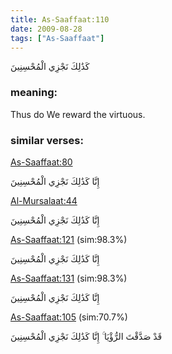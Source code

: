 ```yaml
---
title: As-Saaffaat:110
date: 2009-08-28
tags: ["As-Saaffaat"]
---
```

كَذَٰلِكَ نَجْزِي الْمُحْسِنِينَ
### meaning: 
Thus do We reward the virtuous.
### similar verses: 

[As-Saaffaat:80](/37/80)

إِنَّا كَذَٰلِكَ نَجْزِي الْمُحْسِنِينَ

[Al-Mursalaat:44](/77/44)

إِنَّا كَذَٰلِكَ نَجْزِي الْمُحْسِنِينَ

[As-Saaffaat:121](/37/121) (sim:98.3%)

إِنَّا كَذَٰلِكَ نَجْزِي الْمُحْسِنِينَ

[As-Saaffaat:131](/37/131) (sim:98.3%)

إِنَّا كَذَٰلِكَ نَجْزِي الْمُحْسِنِينَ

[As-Saaffaat:105](/37/105) (sim:70.7%)

قَدْ صَدَّقْتَ الرُّؤْيَا ۚ إِنَّا كَذَٰلِكَ نَجْزِي الْمُحْسِنِينَ
